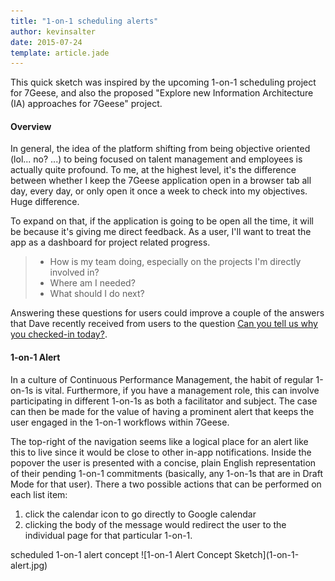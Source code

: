 ```yaml
---
title: "1-on-1 scheduling alerts"
author: kevinsalter
date: 2015-07-24
template: article.jade
---
```


This quick sketch was inspired by the upcoming 1-on-1 scheduling project for 7Geese, and also the proposed "Explore new Information Architecture (IA) approaches for 7Geese" project.

<span class="more"></span>

#### Overview

In general, the idea of the platform shifting from being objective oriented (lol... no? ...) to being focused on talent management and employees is actually quite profound.  To me, at the highest level, it's the difference between whether I keep the 7Geese application open in a browser tab all day, every day, or only open it once a week to check into my objectives.  Huge difference.

To expand on that, if the application is going to be open all the time, it will be because it's giving me direct feedback.  As a user, I'll want to treat the app as a dashboard for project related progress.

> - How is my team doing, especially on the projects I'm directly involved in?
> - Where am I needed?
> - What should I do next?

Answering these questions for users could improve a couple of the answers that Dave recently received from users to the question [Can you tell us why you checked-in today?](https://7geese.atlassian.net/wiki/pages/viewpage.action?pageId=12714000).

#### 1-on-1 Alert

In a culture of Continuous Performance Management, the habit of regular 1-on-1s is vital.  Furthermore, if you have a management role, this can involve participating in different 1-on-1s as both a facilitator and subject.  The case can then be made for the value of having a prominent alert that keeps the user engaged in the 1-on-1 workflows within 7Geese.

The top-right of the navigation seems like a logical place for an alert like this to live since it would be close to other in-app notifications.  Inside the popover the user is presented with a concise, plain English representation of their pending 1-on-1 commitments (basically, any 1-on-1s that are in Draft Mode for that user).  There a two possible actions that can be performed on each list item:

1. click the calendar icon to go directly to Google calendar
2. clicking the body of the message would redirect the user to the individual page for that particular 1-on-1.

<p class="article-end"></p>

<span class="annotation">
    scheduled 1-on-1 alert concept
</span>
![1-on-1 Alert Concept Sketch](1-on-1-alert.jpg)
